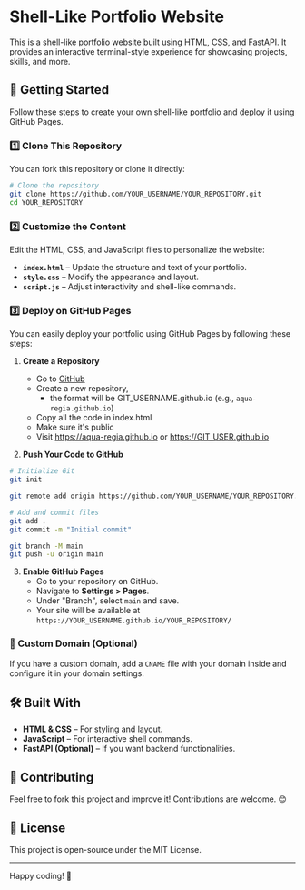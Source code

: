 # Shell-Like Portfolio Website

This is a shell-like portfolio website built using HTML, CSS, and FastAPI. It provides an interactive terminal-style experience for showcasing projects, skills, and more.

## 🚀 Getting Started

Follow these steps to create your own shell-like portfolio and deploy it using GitHub Pages.

### 1️⃣ Clone This Repository

You can fork this repository or clone it directly:

```sh
# Clone the repository
git clone https://github.com/YOUR_USERNAME/YOUR_REPOSITORY.git
cd YOUR_REPOSITORY
```

### 2️⃣ Customize the Content

Edit the HTML, CSS, and JavaScript files to personalize the website:
- **`index.html`** – Update the structure and text of your portfolio.
- **`style.css`** – Modify the appearance and layout.
- **`script.js`** – Adjust interactivity and shell-like commands.

### 3️⃣ Deploy on GitHub Pages

You can easily deploy your portfolio using GitHub Pages by following these steps:

1. **Create a Repository**
    - Go to [GitHub](https://github.com/)
    - Create a new repository, 
      - the format will be GIT_USERNAME.github.io (e.g., `aqua-regia.github.io`)
    - Copy all the code in index.html
    - Make sure it's public
    - Visit https://aqua-regia.github.io or https://GIT_USER.github.io

2. **Push Your Code to GitHub**

```sh
# Initialize Git
git init

git remote add origin https://github.com/YOUR_USERNAME/YOUR_REPOSITORY.git

# Add and commit files
git add .
git commit -m "Initial commit"

git branch -M main
git push -u origin main
```

3. **Enable GitHub Pages**
    - Go to your repository on GitHub.
    - Navigate to **Settings > Pages**.
    - Under "Branch", select `main` and save.
    - Your site will be available at `https://YOUR_USERNAME.github.io/YOUR_REPOSITORY/`

### 🎨 Custom Domain (Optional)
If you have a custom domain, add a `CNAME` file with your domain inside and configure it in your domain settings.

## 🛠 Built With
- **HTML & CSS** – For styling and layout.
- **JavaScript** – For interactive shell commands.
- **FastAPI (Optional)** – If you want backend functionalities.

## 🤝 Contributing
Feel free to fork this project and improve it! Contributions are welcome. 😊

## 📜 License
This project is open-source under the MIT License.

---

Happy coding! 🚀

